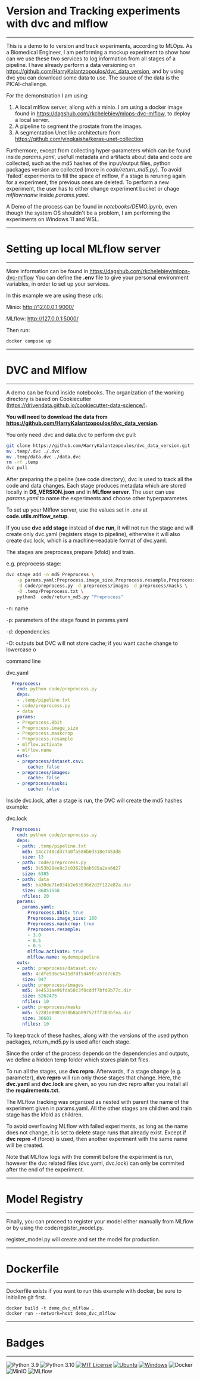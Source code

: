 # Version and Tracking experiments with dvc and mlflow
---

This is a demo to to version and track experiments, according to MLOps. As a Biomedical Engineer, I am performing a mockup experiment to show how can we use these two services to log information from all stages of a pipeline. I have already perform a data versioning on https://github.com/HarryKalantzopoulos/dvc_data_version, and by using dvc you can download some data to use. The source of the data is the PICAI-challenge.

For the demonstration I am using:
1. A local mlflow server, allong with a minio. I am using a docker image found in https://dagshub.com/rkchelebiev/mlops-dvc-mlflow, to deploy a local server.
2. A pipeline to segment the prostate from the images.
3. A segmentation Unet like architecture from https://github.com/yingkaisha/keras-unet-collection

Furthermore, except from collecting hyper-parameters which can be found inside *params.yaml*, usefull metadata and artifacts about data and code are collected, such as the md5 hashes of the input/output files, python packages version are collected (more in *code/return_md5.py*). To avoid 'failed' experiments to fill the space of mlflow, if a stage is reruning again for a experiment, the previous ones are deleted. To perform a new experiment, the user has to either change experiment bucket or chage *mlflow:name* inside  *params.yaml*.

A Demo of the process can be found in *notebooks/DEMO.ipynb*, even though the system OS shouldn't be a problem, I am performing the experiments on Windows 11 and WSL.

---
# Setting up local MLflow server
---
More information can be found in https://dagshub.com/rkchelebiev/mlops-dvc-mlflow
You can define the **.env** file to give your personal environment variables, in order to set up your services.

In this example we are using these urls:

Minio: http://127.0.0.1:9000/

MLflow: http://127.0.0.1:5000/

Then run:

```docker
docker compose up
```
---
# DVC and Mlflow
---
A demo can be found inside notebooks.
The organization of the working directory is based on Cookiecutter (https://drivendata.github.io/cookiecutter-data-science/).

**You will need to download the data from https://github.com/HarryKalantzopoulos/dvc_data_version**.

You only need .dvc and data.dvc to perform dvc pull:

```bash
git clone https://github.com/HarryKalantzopoulos/dvc_data_version.git .temp
mv .temp/.dvc ./.dvc
mv .temp/data.dvc ./data.dvc
rm -rf .temp
dvc pull
```

After preparing the pipeline (see code directory), dvc is used to track all the code and data changes. Each stage produces metadata which are stored locally in **DS_VERSION.json** and in **MLflow server**. The user can use *params.yaml* to name the experiments and choose other hyperparametes.

To set up your Mlflow server, use the values set in .env at **code.utils.mlflow_setup**.

If you use **dvc add stage** instead of **dvc run**, it will not run the stage and will create only dvc.yaml (registers stage to pipeline), eitherwise it will also create dvc.lock, which is a machine-readable format of dvc.yaml.

The stages are preprocess,prepare (kfold) and train.

e.g. preprocess stage:

```bash
dvc stage add -n md5_Preprocess \
    -p params.yaml:Preprocess.image_size,Preprocess.resample,Preprocess.maskcrop,Preprocess.8bit,mlflow.activate,mlflow.name \
    -d code/preprocess.py -d preprocess/images -d preprocess/masks \
    -O .temp/Preprocess.txt \
    python3  code/return_md5.py "Preprocess"
```
-n: name

-p: parameters of the stage found in params.yaml

-d: dependencies

-O: outputs but DVC will not store cache; if you want cache change to lowercase o

command line

dvc.yaml
```yaml
  Preprocess:
    cmd: python code/preprocess.py
    deps:
    - .temp/pipeline.txt
    - code/preprocess.py
    - data
    params:
    - Preprocess.8bit
    - Preprocess.image_size
    - Preprocess.maskcrop
    - Preprocess.resample
    - mlflow.activate
    - mlflow.name
    outs:
    - preprocess/dataset.csv:
        cache: false
    - preprocess/images:
        cache: false
    - preprocess/masks:
        cache: false
```

Inside dvc.lock, after a stage is run, the DVC will create the md5 hashes example:

dvc.lock
```yaml
  Preprocess:
    cmd: python code/preprocess.py
    deps:
    - path: .temp/pipeline.txt
      md5: 14cc740cd377a0fa586b0d318e7453d8
      size: 13
    - path: code/preprocess.py
      md5: 3e53b28ee8c2c83628bab585a2aa6d27
      size: 6385
    - path: data
      md5: ba30de71e034b2e63036d2d2f122e82a.dir
      size: 86051558
      nfiles: 20
    params:
      params.yaml:
        Preprocess.8bit: true
        Preprocess.image_size: 160
        Preprocess.maskcrop: true
        Preprocess.resample:
        - 3.0
        - 0.5
        - 0.5
        mlflow.activate: true
        mlflow.name: mydemopipeline
    outs:
    - path: preprocess/dataset.csv
      md5: 4cdfe936c5411d7df5d49fca57d7c625
      size: 947
    - path: preprocess/images
      md5: 8e4531ae96fda58c3f0cddf7bfd8b77c.dir
      size: 5262475
      nfiles: 10
    - path: preprocess/masks
      md5: 52281e8981938b8ab09752fff303bfea.dir
      size: 36601
      nfiles: 10
```
To keep track of these hashes, along with the versions of the used python packages, return_md5.py is used after each stage.

Since the order of the process depends on the dependencies and outputs, we define a hidden temp folder which stores plain txt files.

To run all the stages, use **dvc repro**. Afterwards, if a stage change (e.g. parameter), **dvc repro** will run only those stages that change. Here, the **dvc.yaml** and **dvc.lock** are given, so you run dvc repro after you install all the **requirements.txt**.

The MLflow tracking was organized as nested with parent the name of the experiment given in params.yaml. All the other stages are children and train stage has the kfold as children.

To avoid overflowing MLflow with failed experiments, as long as the name does not change, it is set to delete stage runs that already exist. Except if **dvc repro -f** (force) is used, then another experiment with the same name will be created.

Note that MLflow logs with the commit before the experiment is run, however the dvc related files (dvc.yaml, dvc.lock) can only be commited after the end of the experiment. 

---
# Model Registry
---
Finally, you can proceed to register your model either manually from MLflow or by using the code/register_model.py.

register_model.py will create and set the model for production.

---
# Dockerfile
---
Dockerfile exists if you want to run this example with docker, be sure to initialize git first.
```docker
docker build -t demo_dvc_mlflow .
docker run --network=host demo_dvc_mlflow
```
---
# Badges
---

![Python 3.9](https://img.shields.io/badge/python-3.9-blue.svg)
![Python 3.10](https://img.shields.io/badge/python-3.10-blue.svg)
[![MIT License](https://img.shields.io/badge/License-MIT-blue.svg)](https://opensource.org/licenses/MIT)
[![Ubuntu](https://img.shields.io/badge/Ubuntu-22.04-orange.svg)](https://ubuntu.com/)
[![Windows](https://img.shields.io/badge/Windows-11-blue.svg)](https://www.microsoft.com/en-us/windows/)
![Docker](https://img.shields.io/badge/Docker-Containerization-blue)
![MinIO](https://img.shields.io/badge/MinIO-Storage%20Server-green)
![MLflow](https://img.shields.io/badge/MLflow-Tracking%20Server-blue)

